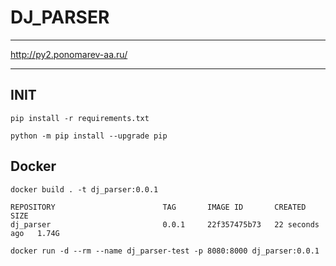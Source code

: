 # DJ_PARSER

---

http://py2.ponomarev-aa.ru/


---

## INIT 

```
pip install -r requirements.txt

python -m pip install --upgrade pip
```

## Docker

```
docker build . -t dj_parser:0.0.1
```

```
REPOSITORY                        TAG       IMAGE ID       CREATED          SIZE
dj_parser                         0.0.1     22f357475b73   22 seconds ago   1.74G
```

```
docker run -d --rm --name dj_parser-test -p 8080:8000 dj_parser:0.0.1
```